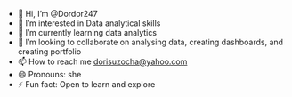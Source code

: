- 👋 Hi, I’m @Dordor247
- 👀 I’m interested in Data analytical skills
- 🌱 I’m currently learning data analytics
- 💞️ I’m looking to collaborate on analysing data, creating dashboards, and creating portfolio
- 📫 How to reach me dorisuzocha@yahoo.com 
- 😄 Pronouns: she
- ⚡ Fun fact: Open to learn and explore

<!---
Dordor247/Dordor247 is a ✨ special ✨ repository because its `README.md` (this file) appears on your GitHub profile.
You can click the Preview link to take a look at your changes.
--->
